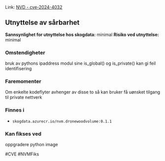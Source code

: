 Link: [NVD - cve-2024-4032](https://nvd.nist.gov/vuln/detail/cve-2024-4032)

## Utnyttelse av sårbarhet

**Sannsynlighet for utnyttelse hos skogdata:** minimal
**Risiko ved utnyttelse:** minimal
### Omstendigheter
bruk av pythons ipaddress modul sine is_global() og is_private() kan gi feil identifisering
### Faremomenter
Om enkelte kodeflyter avhenger av disse to så kan bruker få uønsket tilgang til private nettverk

### Finnes i
- `skogdata.azurecr.io/nvm.dronewoodvolume:0.1.1`

### Kan fikses ved
oppgradere python image

#CVE #NVMFiks

